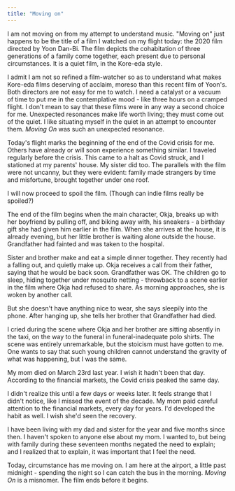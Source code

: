 ```yaml
---
title: "Moving on"
---
```


I am not moving on from my attempt to understand music. "Moving on" just happens to be the title of a film I watched on my flight today: the 2020 film directed by Yoon Dan-Bi. The film depicts the cohabitation of three generations of a family come together, each present due to personal circumstances. It is a quiet film, in the Kore-eda style. 

I admit I am not so refined a film-watcher so as to understand what makes Kore-eda films deserving of acclaim, moreso than this recent film of Yoon's. Both directors are not easy for me to watch. I need a catalyst or a vacuum of time to put me in the contemplative mood - like three hours on a cramped flight. I don't mean to say that these films were in any way a second choice for me. Unexpected resonances make life worth living; they must come out of the quiet. I like situating myself in the quiet in an attempt to encounter them. _Moving On_ was such an unexpected resonance. 




Today's flight marks the beginning of the end of the Covid crisis for me. Others have already or will soon experience something similar. I traveled regularly before the crisis. This came to a halt as Covid struck, and I stationed at my parents' house. My sister did too. The parallels with the film were not uncanny, but they were evident: family made strangers by time and misfortune, brought together under one roof.

I will now proceed to spoil the film. (Though can indie films really be spoiled?)

The end of the film begins when the main character, Okja, breaks up with her boyfriend by pulling off, and biking away with, his sneakers - a birthday gift she had given him earlier in the film. When she arrives at the house, it is already evening, but her little brother is waiting alone outside the house. Grandfather had fainted and was taken to the hospital.

Sister and brother make and eat a simple dinner together. They recently had a falling out, and quietly make up. Okja receives a call from their father, saying that he would be back soon. Grandfather was OK. The children go to sleep, hiding together under mosquito netting - throwback to a scene earlier in the film where Okja had refused to share. As morning approaches, she is woken by another call.

But she doesn't have anything nice to wear, she says sleepily into the phone. After hanging up, she tells her brother that Grandfather had died.

I cried during the scene where Okja and her brother are sitting absently in the taxi, on the way to the funeral in funeral-inadequate polo shirts. The scene was entirely unremarkable, but the stoicism must have gotten to me. One wants to say that such young children cannot understand the gravity of what was happening, but I was the same.

My mom died on March 23rd last year. I wish it hadn't been that day. According to the financial markets, the Covid crisis peaked the same day. 

I didn't realize this until a few days or weeks later. It feels strange that I didn't notice, like I missed the event of the decade. My mom paid careful attention to the financial markets, every day for years. I'd developed the habit as well. I wish she'd seen the recovery.

I have been living with my dad and sister for the year and five months since then. I haven't spoken to anyone else about my mom. I wanted to, but being with family during these seventeen months negated the need to explain; and I realized that to explain, it was important that I feel the need.

Today, circumstance has me moving on. I am here at the airport, a little past midnight - spending the night so I can catch the bus in the morning. _Moving On_ is a misnomer. The film ends before it begins.
